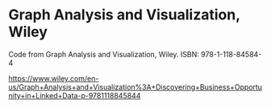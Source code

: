 # Graph Analysis and Visualization, Wiley

Code from Graph Analysis and Visualization, Wiley. ISBN: 978-1-118-84584-4

https://www.wiley.com/en-us/Graph+Analysis+and+Visualization%3A+Discovering+Business+Opportunity+in+Linked+Data-p-9781118845844
